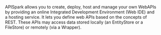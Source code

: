 APISpark allows you to create, deploy, host and manage your own WebAPIs by providing an online Integrated Development Environment (Web IDE) and a hosting service. It lets you define web APIs based on the concepts of REST. These APIs may access data stored locally (an EntityStore or a FileStore) or remotely (via a Wrapper).

